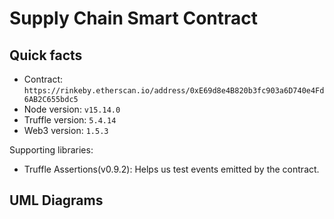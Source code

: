 # Supply Chain Smart Contract

## Quick facts
* Contract: `https://rinkeby.etherscan.io/address/0xE69d8e4B820b3fc903a6D740e4Fd6AB2C655bdc5`
* Node version: `v15.14.0`
* Truffle version: `5.4.14`
* Web3 version: `1.5.3`

Supporting libraries:
* Truffle Assertions(v0.9.2): Helps us test events emitted by the contract.

## UML Diagrams


